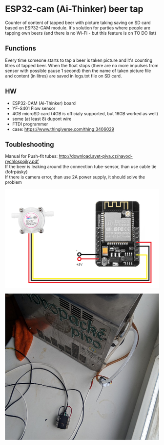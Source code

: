 # ESP32-cam (Ai-Thinker) beer tap
Counter of content of tapped beer with picture taking saving on SD card based on ESP32-CAM module.
It's solution for parties where people are tapping own beers (and there is no Wi-Fi - but this feature is on TO DO list)

## Functions
Every time someone starts to tap a beer is taken picture and it's counting litres of tapped beer. When the float stops (there are no more impulses from sensor with possible pause 1 second) then the name of taken picture file and content (in litres) are saved in logs.txt file on SD card. 

## HW
* ESP32-CAM (Ai-Thinker) board
* YF-S401 Flow sensor
* 4GB microSD card (4GB is officialy supported, but 16GB worked as well)
* some (at least 8) dupont wire 
* FTDI programmer
* case: https://www.thingiverse.com/thing:3406029 

## Toubleshooting
Manual for Push-fit tubes: http://download.svet-piva.cz/navod-rychlospojky.pdf  
If the beer is leaking around the connection tube-sensor, than use cable tie (fofrpásky)  
If there is camera error, than use 2A power supply, it should solve the problem

![how to connect flow sensor](https://raw.githubusercontent.com/Wixi18/esp32-cam-beer-tap/master/howToConnectFlowSensor.png)

![in action](https://raw.githubusercontent.com/Wixi18/esp32-cam-beer-tap/master/esp32_cam_inAction.jpg)

